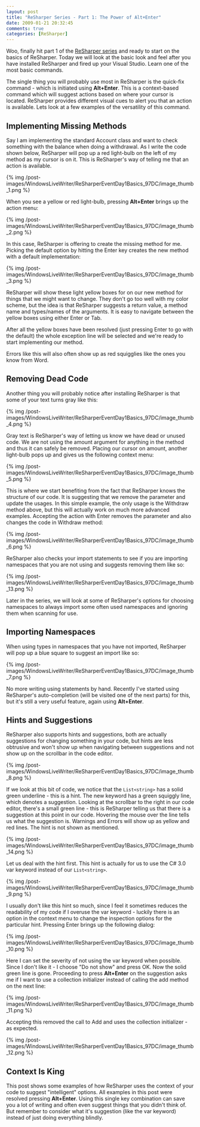 ```yaml
---
layout: post
title: "ReSharper Series - Part 1: The Power of Alt+Enter"
date: 2009-01-21 20:32:45
comments: true
categories: [ReSharper]
---
```

Woo, finally hit part 1 of the [ReSharper series](http://www.rasmuskl.dk/post/ReSharper-Series.aspx) and ready to start on the basics of ReSharper. Today we will look at the basic look and feel after you have installed ReSharper and fired up your Visual Studio. Learn one of the most basic commands.
 
The single thing you will probably use most in ReSharper is the quick-fix command - which is initiated using **Alt+Enter**. This is a context-based command which will suggest actions based on where your cursor is located. ReSharper provides different visual cues to alert you that an action is available. Lets look at a few examples of the versatility of this command.
 
## Implementing Missing Methods
 
Say I am implementing the standard Account class and want to check something with the balance when doing a withdrawal. As I write the code shown below, ReSharper will pop up a red light-bulb on the left of my method as my cursor is on it. This is ReSharper's way of telling me that an action is available.
 
{% img /post-images/WindowsLiveWriter/ReSharperEventDay1Basics_97DC/image_thumb_1.png %} 
 
When you see a yellow or red light-bulb, pressing **Alt+Enter** brings up the action menu:
 
{% img /post-images/WindowsLiveWriter/ReSharperEventDay1Basics_97DC/image_thumb_2.png %} 
 
In this case, ReSharper is offering to create the missing method for me. Picking the default option by hitting the Enter key creates the new method with a default implementation:
 
{% img /post-images/WindowsLiveWriter/ReSharperEventDay1Basics_97DC/image_thumb_3.png %} 
 
ReSharper will show these light yellow boxes for on our new method for things that we might want to change. They don't go too well with my color scheme, but the idea is that ReSharper suggests a return value, a method name and types/names of the arguments. It is easy to navigate between the yellow boxes using either Enter or Tab.
 
After all the yellow boxes have been resolved (just pressing Enter to go with the default) the whole exception line will be selected and we're ready to start implementing our method.
 
Errors like this will also often show up as red squigglies like the ones you know from Word.
 
## Removing Dead Code
 
Another thing you will probably notice after installing ReSharper is that some of your text turns gray like this:
 
{% img /post-images/WindowsLiveWriter/ReSharperEventDay1Basics_97DC/image_thumb_4.png %} 
 
Gray text is ReSharper's way of letting us know we have dead or unused code. We are not using the amount argument for anything in the method and thus it can safely be removed. Placing our cursor on amount, another light-bulb pops up and gives us the following context menu:
 
{% img /post-images/WindowsLiveWriter/ReSharperEventDay1Basics_97DC/image_thumb_5.png %} 
 
This is where we start benefiting from the fact that ReSharper knows the structure of our code. It is suggesting that we remove the parameter and update the usages. In this simple example, the only usage is the Withdraw method above, but this will actually work on much more advanced examples. Accepting the action with Enter removes the parameter and also changes the code in Withdraw method:
 
{% img /post-images/WindowsLiveWriter/ReSharperEventDay1Basics_97DC/image_thumb_6.png %}
 
ReSharper also checks your import statements to see if you are importing namespaces that you are not using and suggests removing them like so: 
 
{% img /post-images/WindowsLiveWriter/ReSharperEventDay1Basics_97DC/image_thumb_13.png %} 
 
Later in the series, we will look at some of ReSharper's options for choosing namespaces to always import some often used namespaces and ignoring them when scanning for use.
 
## Importing Namespaces
 
When using types in namespaces that you have not imported, ReSharper will pop up a blue square to suggest an import like so:
 
{% img /post-images/WindowsLiveWriter/ReSharperEventDay1Basics_97DC/image_thumb_7.png %} 
 
No more writing using statements by hand. Recently I've started using ReSharper's auto-completion (will be visited one of the next parts) for this, but it's still a very useful feature, again using **Alt+Enter**.
 
## Hints and Suggestions
 
ReSharper also supports hints and suggestions, both are actually suggestions for changing something in your code, but hints are less obtrusive and won't show up when navigating between suggestions and not show up on the scrollbar in the code editor. 
 
{% img /post-images/WindowsLiveWriter/ReSharperEventDay1Basics_97DC/image_thumb_8.png %} 
 
If we look at this bit of code, we notice that the `List<string>` has a solid green underline - this is a hint. The new keyword has a green squiggly line, which denotes a suggestion. Looking at the scrollbar to the right in our code editor, there's a small green line - this is ReSharper telling us that there is a suggestion at this point in our code. Hovering the mouse over the line tells us what the suggestion is. Warnings and Errors will show up as yellow and red lines. The hint is not shown as mentioned.
 
{% img /post-images/WindowsLiveWriter/ReSharperEventDay1Basics_97DC/image_thumb_14.png %} 
 
Let us deal with the hint first. This hint is actually for us to use the C# 3.0 var keyword instead of our `List<string>`. 
 
{% img /post-images/WindowsLiveWriter/ReSharperEventDay1Basics_97DC/image_thumb_9.png %} 
 
I usually don't like this hint so much, since I feel it sometimes reduces the readability of my code if I overuse the var keyword - luckily there is an option in the context menu to change the inspection options for the particular hint. Pressing Enter brings up the following dialog:
 
{% img /post-images/WindowsLiveWriter/ReSharperEventDay1Basics_97DC/image_thumb_10.png %} 
 
Here I can set the severity of not using the var keyword when possible. Since I don't like it - I choose "Do not show" and press OK. Now the solid green line is gone. Proceeding to press **Alt+Enter** on the suggestion asks me if I want to use a collection initializer instead of calling the add method on the next line:
 
{% img /post-images/WindowsLiveWriter/ReSharperEventDay1Basics_97DC/image_thumb_11.png %} 
 
Accepting this removed the call to Add and uses the collection initializer - as expected.
 
{% img /post-images/WindowsLiveWriter/ReSharperEventDay1Basics_97DC/image_thumb_12.png %} 
 
## Context Is King
 
This post shows some examples of how ReSharper uses the context of your code to suggest "intelligent" options. All examples in this post were resolved pressing **Alt+Enter**. Using this single key combination can save you a lot of writing and often even suggest things that you didn't think of. But remember to consider what it's suggestion (like the var keyword) instead of just doing everything blindly.
